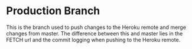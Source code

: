 # Production Branch

This is the branch used to push changes to the Heroku remote and merge changes from master. The difference between this and master lies in the FETCH url and the commit logging when pushing to the Heroku remote.
